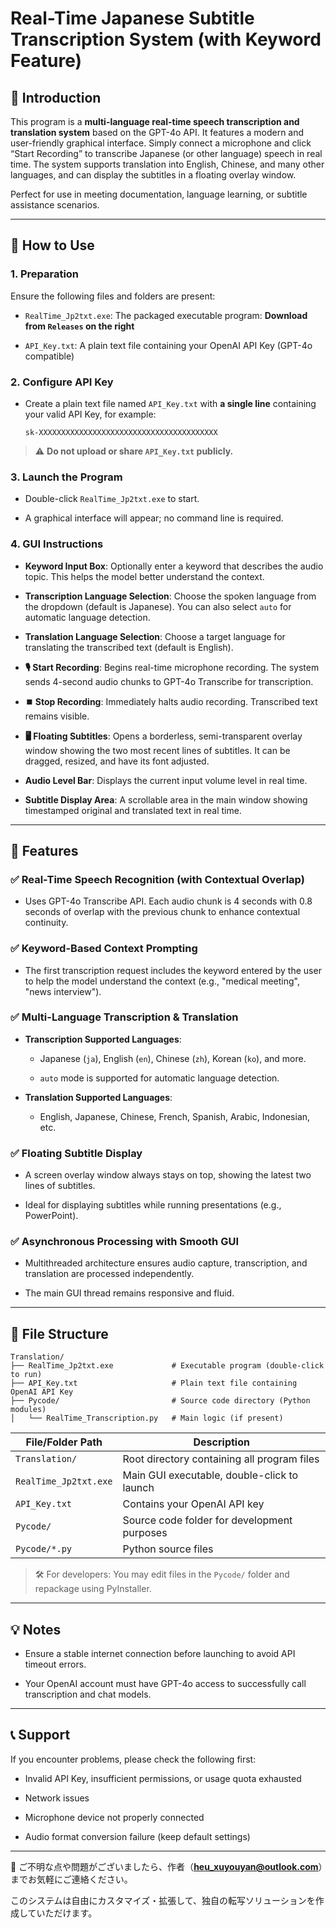 # Real-Time Japanese Subtitle Transcription System (with Keyword Feature)

## 🧩 Introduction

This program is a **multi-language real-time speech transcription and translation system** based on the GPT-4o API. It features a modern and user-friendly graphical interface. Simply connect a microphone and click “Start Recording” to transcribe Japanese (or other language) speech in real time. The system supports translation into English, Chinese, and many other languages, and can display the subtitles in a floating overlay window.

Perfect for use in meeting documentation, language learning, or subtitle assistance scenarios.

---

## 🚀 How to Use

### 1. Preparation

Ensure the following files and folders are present:

- `RealTime_Jp2txt.exe`: The packaged executable program: **Download from `Releases` on the right**

- `API_Key.txt`: A plain text file containing your OpenAI API Key (GPT-4o compatible)

### 2. Configure API Key

- Create a plain text file named `API_Key.txt` with **a single line** containing your valid API Key, for example:
  
  ```
  sk-XXXXXXXXXXXXXXXXXXXXXXXXXXXXXXXXXXXXXXXX
  ```

> ⚠️ **Do not upload or share `API_Key.txt` publicly.**

### 3. Launch the Program

- Double-click `RealTime_Jp2txt.exe` to start.

- A graphical interface will appear; no command line is required.

### 4. GUI Instructions

- **Keyword Input Box**: Optionally enter a keyword that describes the audio topic. This helps the model better understand the context.

- **Transcription Language Selection**: Choose the spoken language from the dropdown (default is Japanese). You can also select `auto` for automatic language detection.

- **Translation Language Selection**: Choose a target language for translating the transcribed text (default is English).

- **🎙️ Start Recording**: Begins real-time microphone recording. The system sends 4-second audio chunks to GPT-4o Transcribe for transcription.

- **⏹️ Stop Recording**: Immediately halts audio recording. Transcribed text remains visible.

- **🖥️ Floating Subtitles**: Opens a borderless, semi-transparent overlay window showing the two most recent lines of subtitles. It can be dragged, resized, and have its font adjusted.

- **Audio Level Bar**: Displays the current input volume level in real time.

- **Subtitle Display Area**: A scrollable area in the main window showing timestamped original and translated text in real time.

---

## 🧠 Features

### ✅ Real-Time Speech Recognition (with Contextual Overlap)

- Uses GPT-4o Transcribe API. Each audio chunk is 4 seconds with 0.8 seconds of overlap with the previous chunk to enhance contextual continuity.

### ✅ Keyword-Based Context Prompting

- The first transcription request includes the keyword entered by the user to help the model understand the context (e.g., "medical meeting", "news interview").

### ✅ Multi-Language Transcription & Translation

- **Transcription Supported Languages**:
  
  - Japanese (`ja`), English (`en`), Chinese (`zh`), Korean (`ko`), and more.
  
  - `auto` mode is supported for automatic language detection.

- **Translation Supported Languages**:
  
  - English, Japanese, Chinese, French, Spanish, Arabic, Indonesian, etc.

### ✅ Floating Subtitle Display

- A screen overlay window always stays on top, showing the latest two lines of subtitles.

- Ideal for displaying subtitles while running presentations (e.g., PowerPoint).

### ✅ Asynchronous Processing with Smooth GUI

- Multithreaded architecture ensures audio capture, transcription, and translation are processed independently.

- The main GUI thread remains responsive and fluid.

---

## 📂 File Structure

```
Translation/
├── RealTime_Jp2txt.exe             # Executable program (double-click to run)
├── API_Key.txt                     # Plain text file containing OpenAI API Key
├── Pycode/                         # Source code directory (Python modules)
│   └── RealTime_Transcription.py   # Main logic (if present)
```

| File/Folder Path      | Description                                 |
| --------------------- | ------------------------------------------- |
| `Translation/`        | Root directory containing all program files |
| `RealTime_Jp2txt.exe` | Main GUI executable, double-click to launch |
| `API_Key.txt`         | Contains your OpenAI API key                |
| `Pycode/`             | Source code folder for development purposes |
| `Pycode/*.py`         | Python source files                         |

> 🛠️ For developers: You may edit files in the `Pycode/` folder and repackage using PyInstaller.

---

## 💡 Notes

- Ensure a stable internet connection before launching to avoid API timeout errors.

- Your OpenAI account must have GPT-4o access to successfully call transcription and chat models.

---

## 📞 Support

If you encounter problems, please check the following first:

- Invalid API Key, insufficient permissions, or usage quota exhausted

- Network issues

- Microphone device not properly connected

- Audio format conversion failure (keep default settings)

---

📧 ご不明な点や問題がございましたら、作者（**heu_xuyouyan@outlook.com**）までお気軽にご連絡ください。

このシステムは自由にカスタマイズ・拡張して、独自の転写ソリューションを作成していただけます。
